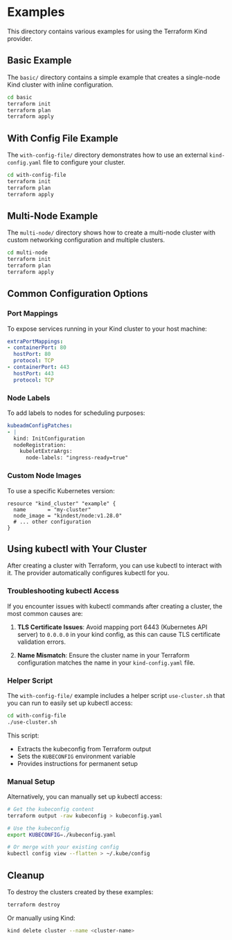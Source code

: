 # Examples

This directory contains various examples for using the Terraform Kind provider.

## Basic Example

The `basic/` directory contains a simple example that creates a single-node Kind cluster with inline configuration.

```bash
cd basic
terraform init
terraform plan
terraform apply
```

## With Config File Example

The `with-config-file/` directory demonstrates how to use an external `kind-config.yaml` file to configure your cluster.

```bash
cd with-config-file
terraform init
terraform plan
terraform apply
```

## Multi-Node Example

The `multi-node/` directory shows how to create a multi-node cluster with custom networking configuration and multiple clusters.

```bash
cd multi-node
terraform init
terraform plan
terraform apply
```

## Common Configuration Options

### Port Mappings

To expose services running in your Kind cluster to your host machine:

```yaml
extraPortMappings:
- containerPort: 80
  hostPort: 80
  protocol: TCP
- containerPort: 443
  hostPort: 443
  protocol: TCP
```

### Node Labels

To add labels to nodes for scheduling purposes:

```yaml
kubeadmConfigPatches:
- |
  kind: InitConfiguration
  nodeRegistration:
    kubeletExtraArgs:
      node-labels: "ingress-ready=true"
```

### Custom Node Images

To use a specific Kubernetes version:

```hcl
resource "kind_cluster" "example" {
  name       = "my-cluster"
  node_image = "kindest/node:v1.28.0"
  # ... other configuration
}
```

## Using kubectl with Your Cluster

After creating a cluster with Terraform, you can use kubectl to interact with it. The provider automatically configures kubectl for you.

### Troubleshooting kubectl Access

If you encounter issues with kubectl commands after creating a cluster, the most common causes are:

1. **TLS Certificate Issues**: Avoid mapping port 6443 (Kubernetes API server) to `0.0.0.0` in your kind config, as this can cause TLS certificate validation errors.

2. **Name Mismatch**: Ensure the cluster name in your Terraform configuration matches the name in your `kind-config.yaml` file.

### Helper Script

The `with-config-file/` example includes a helper script `use-cluster.sh` that you can run to easily set up kubectl access:

```bash
cd with-config-file
./use-cluster.sh
```

This script:
- Extracts the kubeconfig from Terraform output
- Sets the `KUBECONFIG` environment variable
- Provides instructions for permanent setup

### Manual Setup

Alternatively, you can manually set up kubectl access:

```bash
# Get the kubeconfig content
terraform output -raw kubeconfig > kubeconfig.yaml

# Use the kubeconfig
export KUBECONFIG=./kubeconfig.yaml

# Or merge with your existing config
kubectl config view --flatten > ~/.kube/config
```

## Cleanup

To destroy the clusters created by these examples:

```bash
terraform destroy
```

Or manually using Kind:

```bash
kind delete cluster --name <cluster-name>
```